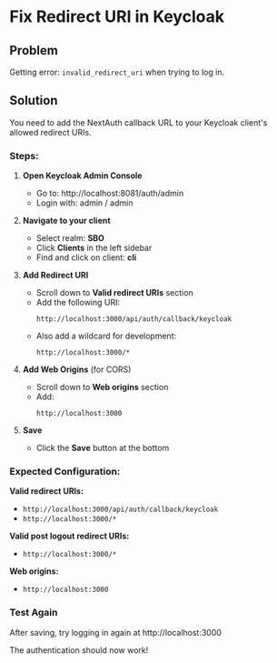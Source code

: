 # Fix Redirect URI in Keycloak

## Problem

Getting error: `invalid_redirect_uri` when trying to log in.

## Solution

You need to add the NextAuth callback URL to your Keycloak client's allowed redirect URIs.

### Steps:

1. **Open Keycloak Admin Console**

   - Go to: http://localhost:8081/auth/admin
   - Login with: admin / admin

2. **Navigate to your client**

   - Select realm: **SBO**
   - Click **Clients** in the left sidebar
   - Find and click on client: **cli**

3. **Add Redirect URI**

   - Scroll down to **Valid redirect URIs** section
   - Add the following URI:
     ```
     http://localhost:3000/api/auth/callback/keycloak
     ```
   - Also add a wildcard for development:
     ```
     http://localhost:3000/*
     ```

4. **Add Web Origins** (for CORS)

   - Scroll down to **Web origins** section
   - Add:
     ```
     http://localhost:3000
     ```

5. **Save**
   - Click the **Save** button at the bottom

### Expected Configuration:

**Valid redirect URIs:**

- `http://localhost:3000/api/auth/callback/keycloak`
- `http://localhost:3000/*`

**Valid post logout redirect URIs:**

- `http://localhost:3000/*`

**Web origins:**

- `http://localhost:3000`

### Test Again

After saving, try logging in again at http://localhost:3000

The authentication should now work!
